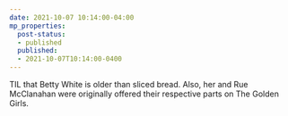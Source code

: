 ```yaml
---
date: 2021-10-07 10:14:00-04:00
mp_properties:
  post-status:
  - published
  published:
  - 2021-10-07T10:14:00-0400
---
```


TIL that Betty White is older than sliced bread. Also, her and Rue McClanahan were originally offered their respective parts on The Golden Girls.
